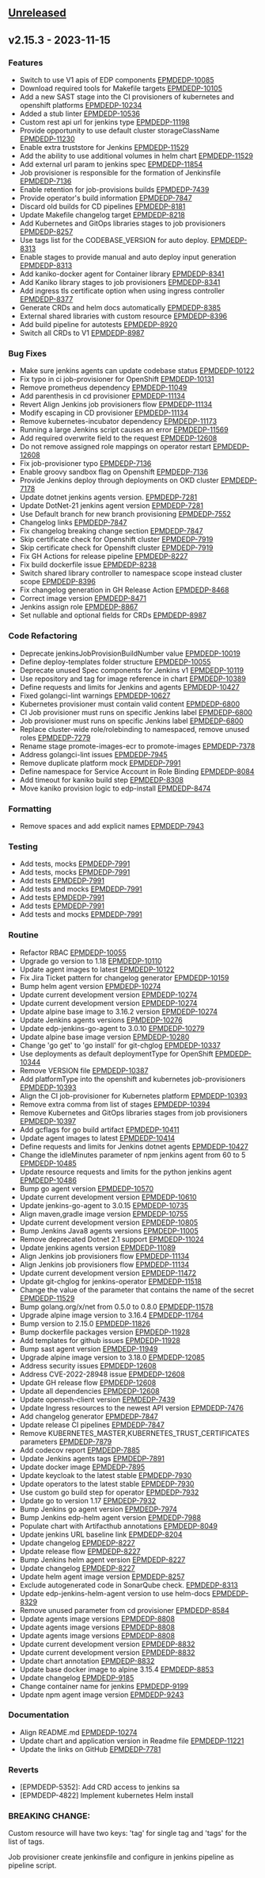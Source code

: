 <a name="unreleased"></a>
## [Unreleased]


<a name="v2.15.3"></a>
## v2.15.3 - 2023-11-15
### Features

- Switch to use V1 apis of EDP components [EPMDEDP-10085](https://jiraeu.epam.com/browse/EPMDEDP-10085)
- Download required tools for Makefile targets [EPMDEDP-10105](https://jiraeu.epam.com/browse/EPMDEDP-10105)
- Add a new SAST stage into the CI provisioners of kubernetes and openshift platforms [EPMDEDP-10234](https://jiraeu.epam.com/browse/EPMDEDP-10234)
- Added a stub linter [EPMDEDP-10536](https://jiraeu.epam.com/browse/EPMDEDP-10536)
- Custom rest api url for jenkins type [EPMDEDP-11198](https://jiraeu.epam.com/browse/EPMDEDP-11198)
- Provide opportunity to use default cluster storageClassName [EPMDEDP-11230](https://jiraeu.epam.com/browse/EPMDEDP-11230)
- Enable extra truststore for Jenkins [EPMDEDP-11529](https://jiraeu.epam.com/browse/EPMDEDP-11529)
- Add the ability to use additional volumes in helm chart [EPMDEDP-11529](https://jiraeu.epam.com/browse/EPMDEDP-11529)
- Add external url param to jenkins spec [EPMDEDP-11854](https://jiraeu.epam.com/browse/EPMDEDP-11854)
- Job provisioner is responsible for the formation of Jenkinsfile [EPMDEDP-7136](https://jiraeu.epam.com/browse/EPMDEDP-7136)
- Enable retention for job-provisions builds [EPMDEDP-7439](https://jiraeu.epam.com/browse/EPMDEDP-7439)
- Provide operator's build information [EPMDEDP-7847](https://jiraeu.epam.com/browse/EPMDEDP-7847)
- Discard old builds for CD pipelines [EPMDEDP-8181](https://jiraeu.epam.com/browse/EPMDEDP-8181)
- Update Makefile changelog target [EPMDEDP-8218](https://jiraeu.epam.com/browse/EPMDEDP-8218)
- Add Kubernetes and GitOps libraries stages to job provisioners [EPMDEDP-8257](https://jiraeu.epam.com/browse/EPMDEDP-8257)
- Use tags list for the CODEBASE_VERSION for auto deploy. [EPMDEDP-8313](https://jiraeu.epam.com/browse/EPMDEDP-8313)
- Enable stages to provide manual and auto deploy input generation [EPMDEDP-8313](https://jiraeu.epam.com/browse/EPMDEDP-8313)
- Add kaniko-docker agent for Container library [EPMDEDP-8341](https://jiraeu.epam.com/browse/EPMDEDP-8341)
- Add Kaniko library stages to job provisioners [EPMDEDP-8341](https://jiraeu.epam.com/browse/EPMDEDP-8341)
- Add ingress tls certificate option when using ingress controller [EPMDEDP-8377](https://jiraeu.epam.com/browse/EPMDEDP-8377)
- Generate CRDs and helm docs automatically [EPMDEDP-8385](https://jiraeu.epam.com/browse/EPMDEDP-8385)
- External shared libraries with custom resource [EPMDEDP-8396](https://jiraeu.epam.com/browse/EPMDEDP-8396)
- Add build pipeline for autotests [EPMDEDP-8920](https://jiraeu.epam.com/browse/EPMDEDP-8920)
- Switch all CRDs to V1 [EPMDEDP-8987](https://jiraeu.epam.com/browse/EPMDEDP-8987)

### Bug Fixes

- Make sure jenkins agents can update codebase status [EPMDEDP-10122](https://jiraeu.epam.com/browse/EPMDEDP-10122)
- Fix typo in ci job-provisioner for OpenShift [EPMDEDP-10131](https://jiraeu.epam.com/browse/EPMDEDP-10131)
- Remove prometheus dependency [EPMDEDP-11049](https://jiraeu.epam.com/browse/EPMDEDP-11049)
- Add parenthesis in cd provisioner [EPMDEDP-11134](https://jiraeu.epam.com/browse/EPMDEDP-11134)
- Revert Align Jenkins job  provisioners flow [EPMDEDP-11134](https://jiraeu.epam.com/browse/EPMDEDP-11134)
- Modify escaping in CD provisioner [EPMDEDP-11134](https://jiraeu.epam.com/browse/EPMDEDP-11134)
- Remove kubernetes-incubator dependency [EPMDEDP-11173](https://jiraeu.epam.com/browse/EPMDEDP-11173)
- Running a large Jenkins script causes an error [EPMDEDP-11569](https://jiraeu.epam.com/browse/EPMDEDP-11569)
- Add required overwrite field to the request [EPMDEDP-12608](https://jiraeu.epam.com/browse/EPMDEDP-12608)
- Do not remove assigned role mappings on operator restart [EPMDEDP-12608](https://jiraeu.epam.com/browse/EPMDEDP-12608)
- Fix job-provisioner typo [EPMDEDP-7136](https://jiraeu.epam.com/browse/EPMDEDP-7136)
- Enable groovy sandbox flag on Openshift [EPMDEDP-7136](https://jiraeu.epam.com/browse/EPMDEDP-7136)
- Provide Jenkins deploy through deployments on OKD cluster [EPMDEDP-7178](https://jiraeu.epam.com/browse/EPMDEDP-7178)
- Update dotnet jenkins agents version. [EPMDEDP-7281](https://jiraeu.epam.com/browse/EPMDEDP-7281)
- Update DotNet-21 jenkins agent version [EPMDEDP-7281](https://jiraeu.epam.com/browse/EPMDEDP-7281)
- Use Default branch for new branch provisioning [EPMDEDP-7552](https://jiraeu.epam.com/browse/EPMDEDP-7552)
- Changelog links [EPMDEDP-7847](https://jiraeu.epam.com/browse/EPMDEDP-7847)
- Fix changelog breaking change section [EPMDEDP-7847](https://jiraeu.epam.com/browse/EPMDEDP-7847)
- Skip certificate check for Openshift cluster [EPMDEDP-7919](https://jiraeu.epam.com/browse/EPMDEDP-7919)
- Skip certificate check for Openshift cluster [EPMDEDP-7919](https://jiraeu.epam.com/browse/EPMDEDP-7919)
- Fix GH Actions for release pipeline [EPMDEDP-8227](https://jiraeu.epam.com/browse/EPMDEDP-8227)
- Fix build dockerfile issue [EPMDEDP-8238](https://jiraeu.epam.com/browse/EPMDEDP-8238)
- Switch shared library controller to namespace scope instead cluster scope [EPMDEDP-8396](https://jiraeu.epam.com/browse/EPMDEDP-8396)
- Fix changelog generation in GH Release Action [EPMDEDP-8468](https://jiraeu.epam.com/browse/EPMDEDP-8468)
- Correct image version [EPMDEDP-8471](https://jiraeu.epam.com/browse/EPMDEDP-8471)
- Jenkins assign role [EPMDEDP-8867](https://jiraeu.epam.com/browse/EPMDEDP-8867)
- Set nullable and optional fields for CRDs [EPMDEDP-8987](https://jiraeu.epam.com/browse/EPMDEDP-8987)

### Code Refactoring

- Deprecate jenkinsJobProvisionBuildNumber value [EPMDEDP-10019](https://jiraeu.epam.com/browse/EPMDEDP-10019)
- Define deploy-templates folder structure [EPMDEDP-10055](https://jiraeu.epam.com/browse/EPMDEDP-10055)
- Deprecate unused Spec components for Jenkins v1 [EPMDEDP-10119](https://jiraeu.epam.com/browse/EPMDEDP-10119)
- Use repository and tag for image reference in chart [EPMDEDP-10389](https://jiraeu.epam.com/browse/EPMDEDP-10389)
- Define requests and limits for Jenkins and agents [EPMDEDP-10427](https://jiraeu.epam.com/browse/EPMDEDP-10427)
- Fixed golangci-lint warnings [EPMDEDP-10627](https://jiraeu.epam.com/browse/EPMDEDP-10627)
- Kubernetes provisioner must contain valid content [EPMDEDP-6800](https://jiraeu.epam.com/browse/EPMDEDP-6800)
- CI Job provisioner must runs on specific Jenkins label [EPMDEDP-6800](https://jiraeu.epam.com/browse/EPMDEDP-6800)
- Job provisioner must runs on specific Jenkins label [EPMDEDP-6800](https://jiraeu.epam.com/browse/EPMDEDP-6800)
- Replace cluster-wide role/rolebinding to namespaced, remove unused roles [EPMDEDP-7279](https://jiraeu.epam.com/browse/EPMDEDP-7279)
- Rename stage promote-images-ecr to promote-images [EPMDEDP-7378](https://jiraeu.epam.com/browse/EPMDEDP-7378)
- Address golangci-lint issues [EPMDEDP-7945](https://jiraeu.epam.com/browse/EPMDEDP-7945)
- Remove duplicate platform mock [EPMDEDP-7991](https://jiraeu.epam.com/browse/EPMDEDP-7991)
- Define namespace for Service Account in Role Binding [EPMDEDP-8084](https://jiraeu.epam.com/browse/EPMDEDP-8084)
- Add timeout for kaniko build step [EPMDEDP-8308](https://jiraeu.epam.com/browse/EPMDEDP-8308)
- Move kaniko provision logic to edp-install [EPMDEDP-8474](https://jiraeu.epam.com/browse/EPMDEDP-8474)

### Formatting

- Remove spaces and add explicit names [EPMDEDP-7943](https://jiraeu.epam.com/browse/EPMDEDP-7943)

### Testing

- Add tests, mocks [EPMDEDP-7991](https://jiraeu.epam.com/browse/EPMDEDP-7991)
- Add tests, mocks [EPMDEDP-7991](https://jiraeu.epam.com/browse/EPMDEDP-7991)
- Add tests [EPMDEDP-7991](https://jiraeu.epam.com/browse/EPMDEDP-7991)
- Add tests and mocks [EPMDEDP-7991](https://jiraeu.epam.com/browse/EPMDEDP-7991)
- Add tests [EPMDEDP-7991](https://jiraeu.epam.com/browse/EPMDEDP-7991)
- Add tests [EPMDEDP-7991](https://jiraeu.epam.com/browse/EPMDEDP-7991)
- Add tests and mocks [EPMDEDP-7991](https://jiraeu.epam.com/browse/EPMDEDP-7991)

### Routine

- Refactor RBAC [EPMDEDP-10055](https://jiraeu.epam.com/browse/EPMDEDP-10055)
- Upgrade go version to 1.18 [EPMDEDP-10110](https://jiraeu.epam.com/browse/EPMDEDP-10110)
- Update agent images to latest [EPMDEDP-10122](https://jiraeu.epam.com/browse/EPMDEDP-10122)
- Fix Jira Ticket pattern for changelog generator [EPMDEDP-10159](https://jiraeu.epam.com/browse/EPMDEDP-10159)
- Bump helm agent version [EPMDEDP-10274](https://jiraeu.epam.com/browse/EPMDEDP-10274)
- Update current development version [EPMDEDP-10274](https://jiraeu.epam.com/browse/EPMDEDP-10274)
- Update current development version [EPMDEDP-10274](https://jiraeu.epam.com/browse/EPMDEDP-10274)
- Update alpine base image to 3.16.2 version [EPMDEDP-10274](https://jiraeu.epam.com/browse/EPMDEDP-10274)
- Update Jenkins agents versions [EPMDEDP-10276](https://jiraeu.epam.com/browse/EPMDEDP-10276)
- Update edp-jenkins-go-agent to 3.0.10 [EPMDEDP-10279](https://jiraeu.epam.com/browse/EPMDEDP-10279)
- Update alpine base image version [EPMDEDP-10280](https://jiraeu.epam.com/browse/EPMDEDP-10280)
- Change 'go get' to 'go install' for git-chglog [EPMDEDP-10337](https://jiraeu.epam.com/browse/EPMDEDP-10337)
- Use deployments as default deploymentType for OpenShift [EPMDEDP-10344](https://jiraeu.epam.com/browse/EPMDEDP-10344)
- Remove VERSION file [EPMDEDP-10387](https://jiraeu.epam.com/browse/EPMDEDP-10387)
- Add platformType into the openshift and kubernetes job-provisioners [EPMDEDP-10393](https://jiraeu.epam.com/browse/EPMDEDP-10393)
- Align the CI job-provisioner for Kubernetes platform [EPMDEDP-10393](https://jiraeu.epam.com/browse/EPMDEDP-10393)
- Remove extra comma from list of stages [EPMDEDP-10394](https://jiraeu.epam.com/browse/EPMDEDP-10394)
- Remove Kubernetes and GitOps libraries stages from job provisioners [EPMDEDP-10397](https://jiraeu.epam.com/browse/EPMDEDP-10397)
- Add gcflags for go build artifact [EPMDEDP-10411](https://jiraeu.epam.com/browse/EPMDEDP-10411)
- Update agent images to latest [EPMDEDP-10414](https://jiraeu.epam.com/browse/EPMDEDP-10414)
- Define requests and limits for Jenkins dotnet agents [EPMDEDP-10427](https://jiraeu.epam.com/browse/EPMDEDP-10427)
- Change the idleMinutes parameter of npm jenkins agent from 60 to 5 [EPMDEDP-10485](https://jiraeu.epam.com/browse/EPMDEDP-10485)
- Update resource requests and limits for the python jenkins agent [EPMDEDP-10486](https://jiraeu.epam.com/browse/EPMDEDP-10486)
- Bump go agent version [EPMDEDP-10570](https://jiraeu.epam.com/browse/EPMDEDP-10570)
- Update current development version [EPMDEDP-10610](https://jiraeu.epam.com/browse/EPMDEDP-10610)
- Update jenkins-go-agent to 3.0.15 [EPMDEDP-10735](https://jiraeu.epam.com/browse/EPMDEDP-10735)
- Align maven,gradle image version [EPMDEDP-10755](https://jiraeu.epam.com/browse/EPMDEDP-10755)
- Update current development version [EPMDEDP-10805](https://jiraeu.epam.com/browse/EPMDEDP-10805)
- Bump Jenkins Java8 agents versions [EPMDEDP-11005](https://jiraeu.epam.com/browse/EPMDEDP-11005)
- Remove deprecated Dotnet 2.1 support [EPMDEDP-11024](https://jiraeu.epam.com/browse/EPMDEDP-11024)
- Update jenkins agents version [EPMDEDP-11089](https://jiraeu.epam.com/browse/EPMDEDP-11089)
- Align Jenkins job  provisioners flow [EPMDEDP-11134](https://jiraeu.epam.com/browse/EPMDEDP-11134)
- Align Jenkins job provisioners flow [EPMDEDP-11134](https://jiraeu.epam.com/browse/EPMDEDP-11134)
- Update current development version [EPMDEDP-11472](https://jiraeu.epam.com/browse/EPMDEDP-11472)
- Update git-chglog for jenkins-operator [EPMDEDP-11518](https://jiraeu.epam.com/browse/EPMDEDP-11518)
- Change the value of the parameter that contains the name of the secret [EPMDEDP-11529](https://jiraeu.epam.com/browse/EPMDEDP-11529)
- Bump golang.org/x/net from 0.5.0 to 0.8.0 [EPMDEDP-11578](https://jiraeu.epam.com/browse/EPMDEDP-11578)
- Upgrade alpine image version to 3.16.4 [EPMDEDP-11764](https://jiraeu.epam.com/browse/EPMDEDP-11764)
- Bump version to 2.15.0 [EPMDEDP-11826](https://jiraeu.epam.com/browse/EPMDEDP-11826)
- Bump dockerfile packages version [EPMDEDP-11928](https://jiraeu.epam.com/browse/EPMDEDP-11928)
- Add templates for github issues [EPMDEDP-11928](https://jiraeu.epam.com/browse/EPMDEDP-11928)
- Bump sast agent version [EPMDEDP-11949](https://jiraeu.epam.com/browse/EPMDEDP-11949)
- Upgrade alpine image version to 3.18.0 [EPMDEDP-12085](https://jiraeu.epam.com/browse/EPMDEDP-12085)
- Address security issues [EPMDEDP-12608](https://jiraeu.epam.com/browse/EPMDEDP-12608)
- Address CVE-2022-28948 issue [EPMDEDP-12608](https://jiraeu.epam.com/browse/EPMDEDP-12608)
- Update GH release flow [EPMDEDP-12608](https://jiraeu.epam.com/browse/EPMDEDP-12608)
- Update all dependencies [EPMDEDP-12608](https://jiraeu.epam.com/browse/EPMDEDP-12608)
- Update openssh-client version [EPMDEDP-7439](https://jiraeu.epam.com/browse/EPMDEDP-7439)
- Update Ingress resources to the newest API version [EPMDEDP-7476](https://jiraeu.epam.com/browse/EPMDEDP-7476)
- Add changelog generator [EPMDEDP-7847](https://jiraeu.epam.com/browse/EPMDEDP-7847)
- Update release CI pipelines [EPMDEDP-7847](https://jiraeu.epam.com/browse/EPMDEDP-7847)
- Remove KUBERNETES_MASTER,KUBERNETES_TRUST_CERTIFICATES parameters [EPMDEDP-7879](https://jiraeu.epam.com/browse/EPMDEDP-7879)
- Add codecov report [EPMDEDP-7885](https://jiraeu.epam.com/browse/EPMDEDP-7885)
- Update Jenkins agents tags [EPMDEDP-7891](https://jiraeu.epam.com/browse/EPMDEDP-7891)
- Update docker image [EPMDEDP-7895](https://jiraeu.epam.com/browse/EPMDEDP-7895)
- Update keycloak to the latest stable [EPMDEDP-7930](https://jiraeu.epam.com/browse/EPMDEDP-7930)
- Update operators to the latest stable [EPMDEDP-7930](https://jiraeu.epam.com/browse/EPMDEDP-7930)
- Use custom go build step for operator [EPMDEDP-7932](https://jiraeu.epam.com/browse/EPMDEDP-7932)
- Update go to version 1.17 [EPMDEDP-7932](https://jiraeu.epam.com/browse/EPMDEDP-7932)
- Bump Jenkins go agent version [EPMDEDP-7974](https://jiraeu.epam.com/browse/EPMDEDP-7974)
- Bump Jenkins edp-helm agent version [EPMDEDP-7988](https://jiraeu.epam.com/browse/EPMDEDP-7988)
- Populate chart with Artifacthub annotations [EPMDEDP-8049](https://jiraeu.epam.com/browse/EPMDEDP-8049)
- Update jenkins URL baseline link [EPMDEDP-8204](https://jiraeu.epam.com/browse/EPMDEDP-8204)
- Update changelog [EPMDEDP-8227](https://jiraeu.epam.com/browse/EPMDEDP-8227)
- Update release flow [EPMDEDP-8227](https://jiraeu.epam.com/browse/EPMDEDP-8227)
- Bump Jenkins helm agent version [EPMDEDP-8227](https://jiraeu.epam.com/browse/EPMDEDP-8227)
- Update changelog [EPMDEDP-8227](https://jiraeu.epam.com/browse/EPMDEDP-8227)
- Update helm agent image version [EPMDEDP-8257](https://jiraeu.epam.com/browse/EPMDEDP-8257)
- Exclude autogenerated code in SonarQube check. [EPMDEDP-8313](https://jiraeu.epam.com/browse/EPMDEDP-8313)
- Update edp-jenkins-helm-agent version to use helm-docs [EPMDEDP-8329](https://jiraeu.epam.com/browse/EPMDEDP-8329)
- Remove unused parameter from cd provisioner [EPMDEDP-8584](https://jiraeu.epam.com/browse/EPMDEDP-8584)
- Update agents image versions [EPMDEDP-8808](https://jiraeu.epam.com/browse/EPMDEDP-8808)
- Update agents image versions [EPMDEDP-8808](https://jiraeu.epam.com/browse/EPMDEDP-8808)
- Update agents image versions [EPMDEDP-8808](https://jiraeu.epam.com/browse/EPMDEDP-8808)
- Update current development version [EPMDEDP-8832](https://jiraeu.epam.com/browse/EPMDEDP-8832)
- Update current development version [EPMDEDP-8832](https://jiraeu.epam.com/browse/EPMDEDP-8832)
- Update chart annotation [EPMDEDP-8832](https://jiraeu.epam.com/browse/EPMDEDP-8832)
- Update base docker image to alpine 3.15.4 [EPMDEDP-8853](https://jiraeu.epam.com/browse/EPMDEDP-8853)
- Update changelog [EPMDEDP-9185](https://jiraeu.epam.com/browse/EPMDEDP-9185)
- Change container name for jenkins [EPMDEDP-9199](https://jiraeu.epam.com/browse/EPMDEDP-9199)
- Update npm agent image version [EPMDEDP-9243](https://jiraeu.epam.com/browse/EPMDEDP-9243)

### Documentation

- Align README.md [EPMDEDP-10274](https://jiraeu.epam.com/browse/EPMDEDP-10274)
- Update chart and application version in Readme file [EPMDEDP-11221](https://jiraeu.epam.com/browse/EPMDEDP-11221)
- Update the links on GitHub [EPMDEDP-7781](https://jiraeu.epam.com/browse/EPMDEDP-7781)

### Reverts

- [EPMDEDP-5352]: Add CRD access to jenkins sa
- [EPMDEDP-4822] Implement kubernetes Helm install

### BREAKING CHANGE:


Custom resource will have two keys: 'tag' for single tag and 'tags' for the list of tags.

Job provisioner create jenkinsfile and configure in jenkins pipeline as pipeline script.


[Unreleased]: https://github.com/epam/edp-jenkins-operator/compare/v2.15.3...HEAD
